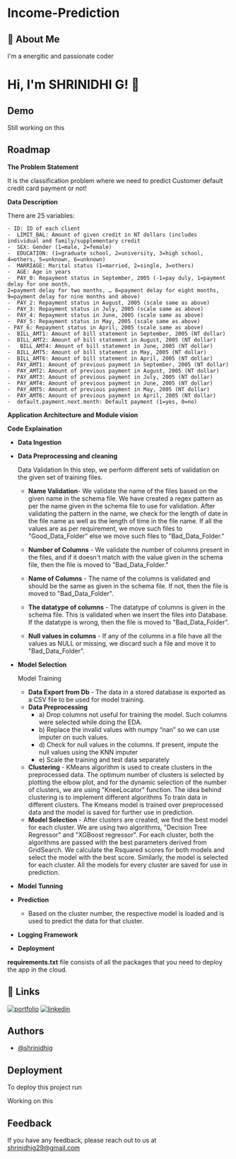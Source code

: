 # Income-Prediction

## 🚀 About Me

I'm a energitic and passionate coder

 
# Hi, I'm SHRINIDHI G! 👋

  
## Demo

Still working on this

  
## Roadmap

**The Problem Statement**

It is the classification problem where we need to predict Customer default credit card payment or not!

**Data Description**

There are 25 variables:

    - ID: ID of each client
    -  LIMIT_BAL: Amount of given credit in NT dollars (includes individual and family/supplementary credit
    -  SEX: Gender (1=male, 2=female)
    -  EDUCATION: (1=graduate school, 2=university, 3=high school, 4=others, 5=unknown, 6=unknown)
    -  MARRIAGE: Marital status (1=married, 2=single, 3=others)
    -  AGE: Age in years
    -  PAY_0: Repayment status in September, 2005 (-1=pay duly, 1=payment delay for one month, 
    2=payment delay for two months, … 8=payment delay for eight months, 9=payment delay for nine months and above)
    -  PAY_2: Repayment status in August, 2005 (scale same as above)
    -  PAY_3: Repayment status in July, 2005 (scale same as above)
    -  PAY_4: Repayment status in June, 2005 (scale same as above)
    -  PAY_5: Repayment status in May, 2005 (scale same as above)
    - PAY_6: Repayment status in April, 2005 (scale same as above)
    -  BILL_AMT1: Amount of bill statement in September, 2005 (NT dollar)
    -  BILL_AMT2: Amount of bill statement in August, 2005 (NT dollar)
    -   BILL_AMT4: Amount of bill statement in June, 2005 (NT dollar)
    -  BILL_AMT5: Amount of bill statement in May, 2005 (NT dollar)
    -  BILL_AMT6: Amount of bill statement in April, 2005 (NT dollar)
    -  PAY_AMT1: Amount of previous payment in September, 2005 (NT dollar)
    -  PAY_AMT2: Amount of previous payment in August, 2005 (NT dollar)
    -  PAY_AMT3: Amount of previous payment in July, 2005 (NT dollar)
    -  PAY_AMT4: Amount of previous payment in June, 2005 (NT dollar)
    -  PAY_AMT5: Amount of previous payment in May, 2005 (NT dollar)
    -  PAY_AMT6: Amount of previous payment in April, 2005 (NT dollar)
    -  default.payment.next.month: Default payment (1=yes, 0=no)

**Application Architecture and Module vision**

**Code Explaination**
     
- **Data Ingestion**
- **Data Preprocessing and cleaning**
     
    Data Validation 
    In this step, we perform different sets of validation on the given set of training files.  
    - **Name Validation**- We validate the name of the files based on the given name in the schema file. We have created a regex pattern as per the name given in the schema file to use for validation. After validating the pattern in the name, we check for the length of date in the file name as well as the length of time in the file name. If all the values are as per requirement, we move such files to "Good_Data_Folder" else we move such files to "Bad_Data_Folder."

    - **Number of Columns** - We validate the number of columns present in the files, and if it doesn't match with the value given in the schema file, then the file is moved to "Bad_Data_Folder."


    - **Name of Columns** - The name of the columns is validated and should be the same as given in the schema file. If not, then the file is moved to "Bad_Data_Folder".

    - **The datatype of columns** - The datatype of columns is given in the schema file. This is validated when we insert the files into Database. If the datatype is wrong, then the file is moved to "Bad_Data_Folder".


    * **Null values in columns** - If any of the columns in a file have all the values as NULL or missing, we discard such a file and move it to "Bad_Data_Folder".



- **Model Selection**

    Model Training 
    - **Data Export from Db** - The data in a stored database is exported as a CSV file to be used for model training.
    - **Data Preprocessing**   
        - a) Drop columns not useful for training the model. Such columns were selected while doing the EDA.
        - b) Replace the invalid values with numpy “nan” so we can use imputer on such values.
        - d) Check for null values in the columns. If present, impute the null values using the KNN imputer
        - e) Scale the training and test data separately 
    - **Clustering** - KMeans algorithm is used to create clusters in the preprocessed data. The optimum number of clusters is selected by plotting the elbow plot, and for the dynamic selection of the number of clusters, we are using "KneeLocator" function. The idea behind clustering is to implement different algorithms
    To train data in different clusters. The Kmeans model is trained over preprocessed data and the model is saved for further use in prediction.
    - **Model Selection** - After clusters are created, we find the best model for each cluster. We are using two algorithms, "Decision Tree Regressor" and "XGBoost regressor". For each cluster, both the algorithms are passed with the best parameters derived from GridSearch. We calculate the Rsquared scores for both models and select the model with the best score. Similarly, the model is selected for each cluster. All the models for every cluster are saved for use in prediction. 

- **Model Tunning**
- **Prediction**
    - Based on the cluster number, the respective model is loaded and is used to predict the data for that cluster.
- **Logging Framework**
- **Deployment**

**requirements.txt** file consists of all the packages that you need to deploy the app in the cloud.



## 🔗 Links
[![portfolio](https://img.shields.io/badge/my_portfolio-000?style=for-the-badge&logo=ko-fi&logoColor=white)](https://welcometocodelife.blogspot.com/)
[![linkedin](https://img.shields.io/badge/linkedin-0A66C2?style=for-the-badge&logo=linkedin&logoColor=white)](https://www.linkedin.com/in/shrinidhi-g-ba60b1192/)

  

## Authors

- [@shrinidhig](https://github.com/Shrinidhig29)

  
## Deployment

To deploy this project run

Working on this

  
## Feedback

If you have any feedback, please reach out to us at shrinidhig29@gmail.com

  
